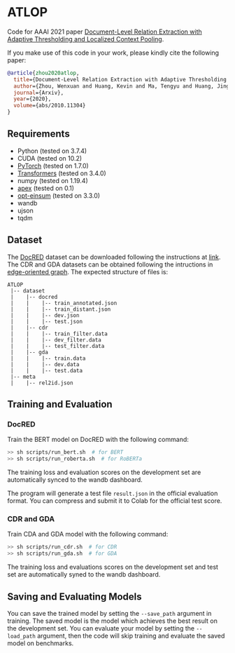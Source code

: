 # ATLOP
Code for AAAI 2021 paper [Document-Level Relation Extraction with Adaptive Thresholding and Localized Context Pooling](https://arxiv.org/abs/2010.11304).

If you make use of this code in your work, please kindly cite the following paper:

```bibtex
@article{zhou2020atlop,
  title={Document-Level Relation Extraction with Adaptive Thresholding and Localized Context Pooling},
  author={Zhou, Wenxuan and Huang, Kevin and Ma, Tengyu and Huang, Jing},
  journal={Arxiv},
  year={2020},
  volume={abs/2010.11304}
}
```
## Requirements
* Python (tested on 3.7.4)
* CUDA (tested on 10.2)
* [PyTorch](http://pytorch.org/) (tested on 1.7.0)
* [Transformers](https://github.com/huggingface/transformers) (tested on 3.4.0)
* numpy (tested on 1.19.4)
* [apex](https://github.com/NVIDIA/apex) (tested on 0.1)
* [opt-einsum](https://github.com/dgasmith/opt_einsum) (tested on 3.3.0)
* wandb
* ujson
* tqdm

## Dataset
The [DocRED](https://www.aclweb.org/anthology/P19-1074/) dataset can be downloaded following the instructions at [link](https://github.com/thunlp/DocRED/tree/master/data). The CDR and GDA datasets can be obtained following the intructions in [edge-oriented graph](https://github.com/fenchri/edge-oriented-graph). The expected structure of files is:
```
ATLOP
 |-- dataset
 |    |-- docred
 |    |    |-- train_annotated.json        
 |    |    |-- train_distant.json
 |    |    |-- dev.json
 |    |    |-- test.json
 |    |-- cdr
 |    |    |-- train_filter.data
 |    |    |-- dev_filter.data
 |    |    |-- test_filter.data
 |    |-- gda
 |    |    |-- train.data
 |    |    |-- dev.data
 |    |    |-- test.data
 |-- meta
 |    |-- rel2id.json
```

## Training and Evaluation
### DocRED
Train the BERT model on DocRED with the following command:

```bash
>> sh scripts/run_bert.sh  # for BERT
>> sh scripts/run_roberta.sh  # for RoBERTa
```

The training loss and evaluation scores on the development set are automatically synced to the wandb dashboard.

The program will generate a test file `result.json` in the official evaluation format. You can compress and submit it to Colab for the official test score.

### CDR and GDA
Train CDA and GDA model with the following command:
```bash
>> sh scripts/run_cdr.sh  # for CDR
>> sh scripts/run_gda.sh  # for GDA
```

The training loss and evaluations scores on the development set and test set are automatically syned to the wandb dashboard.

## Saving and Evaluating Models
You can save the trained model by setting the `--save_path` argument in training. The saved model is the model which achieves the best result on the development set. You can evaluate your model by setting the `--load_path` argument, then the code will skip training and evaluate the saved model on benchmarks.
